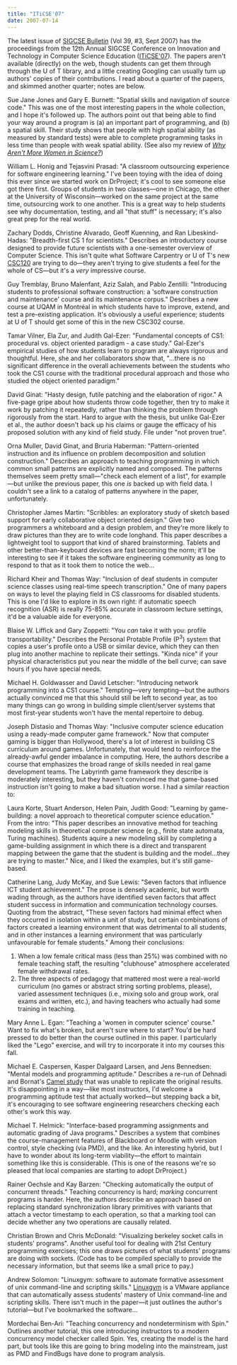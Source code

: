 ```yaml
---
title: "ITiCSE'07"
date: 2007-07-14
---
```

The latest issue of <a href="http://www.sigcse.org/bulletin/">SIGCSE Bulletin</a> (Vol 39, #3, Sept 2007) has the proceedings from the 12th Annual SIGCSE Conference on Innovation and Technology in Computer Science Education (<a href="http://iticse2007.computing.dundee.ac.uk/">ITiCSE'07</a>). The papers aren't available (directly) on the web, though students can get them through through the U of T library, and a little creating Googling can usually turn up authors' copies of their contributions. I read about a quarter of the papers, and skimmed another quarter; notes are below.

Sue Jane Jones and Gary E. Burnett: "Spatial skills and navigation of source code."  This was one of the most interesting papers in the whole collection, and I hope it's followed up.  The authors point out that being able to find your way around a program is (a) an important part of programming, and (b) a spatial skill.  Their study shows that people with high spatial ability (as measured by standard tests) were able to complete programming tasks in less time than people with weak spatial ability.  (See also my review of <a href="http://www.amazon.com/Why-Arent-More-Women-Science/dp/159147485X"><cite>Why Aren't More Women in Science?</cite></a>)

William L. Honig and Tejasvini Prasad: "A classroom outsourcing experience for software engineering learning."  I've been toying with the idea of doing this ever since we started work on DrProject; it's cool to see someone else got there first.  Groups of students in two classes—one in Chicago, the other at the University of Wisconsin—worked on the same project at the same time, outsourcing work to one another.  This is a great way to help students see why documentation, testing, and all "that stuff" is necessary; it's also great prep for the real world.

Zachary Dodds, Christine Alvarado, Geoff Kuenning, and Ran Libeskind-Hadas: "Breadth-first CS 1 for scientists."  Describes an introductory course designed to provide future scientists with a one-semester overview of Computer Science.  This isn't quite what Software Carpentry or U of T's new <a href="http://www.cdf.utoronto.ca/~csc120h/winter/">CSC120</a> are trying to do—they aren't trying to give students a feel for the whole of CS—but it's a <em>very</em> impressive course.

Guy Tremblay, Bruno Malenfant, Aziz Salah, and Pablo Zentilli: "Introducing students to professional software construction: a 'software construction and maintenance' course and its maintenance corpus."  Describes a new course at UQAM in Montréal in which students have to improve, extend, and test a pre-existing application.  It's obviously a useful experience; students at U of T should get some of this in the new CSC302 course.

Tamar Vilner, Ela Zur, and Judith Gal-Ezer: "Fundamental concepts of CS1: procedural vs. object oriented paradigm - a case study." Gal-Ezer's empirical studies of how students learn to program are always rigorous and thoughtful.  Here, she and her collaborators show that, "…there is no significant difference in the overall achievements between the students who took the CS1 course with the traditional procedural approach and those who studied the object oriented paradigm."

David Ginat: "Hasty design, futile patching and the elaboration of rigor."  A five-page gripe about how students throw code together, then try to make it work by patching it repeatedly, rather than thinking the problem through rigorously from the start.  Hard to argue with the thesis, but unlike Gal-Ezer et al., the author doesn't back up his claims or gauge the efficacy of his proposed solution with any kind of field study.  File under "not proven true".

Orna Muller, David Ginat, and Bruria Haberman: "Pattern-oriented instruction and its influence on problem decomposition and solution construction."  Describes an approach to teaching programming in which common small patterns are explicitly named and composed.  The patterns themselves seem pretty small—"check each element of a list", for example—but unlike the previous paper, this one <em>is</em> backed up with field data.  I couldn't see a link to a catalog of patterns anywhere in the paper, unfortunately.

Christopher James Martin: "Scribbles: an exploratory study of sketch based support for early collaborative object oriented design." Give two programmers a whiteboard and a design problem, and they're more likely to draw pictures than they are to write code longhand. This paper describes a lightweight tool to support that kind of shared brainstorming.  Tablets and other better-than-keyboard devices are fast becoming the norm; it'll be interesting to see if it takes the software engineering community as long to respond to that as it took them to notice the web…

Richard Kheir and Thomas Way: "Inclusion of deaf students in computer science classes using real-time speech transcription."  One of many papers on ways to level the playing field in CS classrooms for disabled students.  This is one I'd like to explore in its own right: if automatic speech recognition (ASR) is really 75-85% accurate in classroom lecture settings, it'd be a valuable aide for everyone.

Blaise W. Liffick and Gary Zoppetti: "You <em>can</em> take it with you: profile transportability."  Describes the Personal Protable Profile (P<sup>3</sup>) system that copies a user's profile onto a USB or similar device, which they can then plug into another machine to replicate their settings.  "Kinda nice" if your physical characteristics put you near the middle of the bell curve; can save hours if you have special needs.

Michael H. Goldwasser and David Letscher: "Introducing network programming into a CS1 course."  Tempting—very tempting—but the authors actually convinced me that this should still be left to second year, as too many things can go wrong in building simple client/server systems that most first-year students won't have the mental repertoire to debug.

Joseph Distasio and Thomas Way: "Inclusive computer science education using a ready-made computer game framework."  Now that computer gaming is bigger than Hollywood, there's a lot of interest in building CS curriculum around games.  Unfortunately, that would tend to reinforce the already-awful gender imbalance in computing.  Here, the authors describe a course that emphasizes the broad range of skills needed in real game development teams.  The Labyrinth game framework they describe is moderately interesting, but they haven't convinced me that game-based instruction isn't going to make a bad situation worse.  I had a similar reaction to:

Laura Korte, Stuart Anderson, Helen Pain, Judith Good: "Learning by game-building: a novel approach to theoretical computer science education."  From the intro: "This paper describes an innovative method for teaching modeling skills in theoretical computer science (e.g., finite state automata, Turing machines).  Students aquire a new modeling skill by completing a game-building assignment in which there is a direct and transparent mapping between the game that the student is building and the model…they are trying to master."  Nice, and I liked the examples, but it's still game-based.

Catherine Lang, Judy McKay, and Sue Lewis: "Seven factors that influence ICT student achievement."  The prose is densely academic, but worth wading through, as the authors have identified seven factors that affect student success in information and communication technology courses.  Quoting from the abstract, "These seven factors had minimal effect when they occurred in isolation within a unit of study, but certain combinations of factors created a learning environment that was detrimental to all students, and in other instances a learning environment that was particularly unfavourable for female students."  Among their conclusions:
<ol>
  <li>When a low female critical mass (less than 25%) was combined   with no female teaching staff, the resulting "clubhouse" atmosphere   accelerated female withdrawal rates.</li>
  <li>The three aspects of pedagogy that mattered most were a   real-world curriculum (no games or abstract string sorting problems,   please), varied assessment techniques (i.e., mixing solo and group   work, oral exams and written, etc.), and having teachers who   actually had some training in teaching.</li>
</ol>
Mary Anne L. Egan: "Teaching a 'women in computer science' course." Want to fix what's broken, but aren't sure where to start?  You'd be hard pressed to do better than the course outlined in this paper.  I particularly liked the "Lego" exercise, and will try to incorporate it into my courses this fall.

Michael E. Caspersen, Kasper Dalgaard Larsen, and Jens Bennedsen: "Mental models and programming aptitude."  Describes a re-run of Dehnadi and Bornat's <a href="http://www.cs.mdx.ac.uk/research/PhDArea/saeed/paper1.pdf">Camel study</a> that was unable to replicate the original results.  It's disappointing in a way—like most instructors, I'd welcome a programming aptitude test that actually worked—but stepping back a bit, it's encouraging to see software engineering researchers checking each other's work this way.

Michael T. Helmick: "Interface-based programming assignments and automatic grading of Java programs."  Describes a system that combines the course-management features of Blackboard or Moodle with version control, style checking (via PMD), and the like.  An interesting hybrid, but I have to wonder about its long-term viability—the effort to maintain something like this is considerable.  (This is one of the reasons we're so pleased that local companies are starting to adopt DrProject.)

Rainer Oechsle and Kay Barzen: "Checking automatically the output of concurrent threads."  Teaching concurrency is hard; <em>marking</em> concurrent programs is harder.  Here, the authors describe an approach based on replacing standard synchronization library primitives with variants that attach a vector timestamp to each operation, so that a marking tool can decide whether any two operations are causally related.

Christian Brown and Chris McDonald: "Visualizing berkeley socket calls in students' programs".  Another useful tool for dealing with 21st Century programming exercises; this one draws pictures of what students' programs are doing with sockets.  (Code has to be compiled specially to provide the necessary information, but that seems like a small price to pay.)

Andrew Solomon: "Linuxgym: software to automate formative assessment of unix command-line and scripting skills."  <a href="http://linuxgym.sourceforge.net/">Linuxgym</a> is a VMware appliance that can automatically assess students' mastery of Unix command-line and scripting skills.  There isn't much in the paper—it just outlines the author's tutorial—but I've bookmarked the software…

Mordechai Ben-Ari: "Teaching concurrency and nondeterminism with Spin."  Outlines another tutorial, this one introducing instructors to a modern concurrency model checker called Spin.  Yes, creating the model is the hard part, but tools like this are going to bring modeling into the mainstream, just as PMD and FindBugs have done to program analysis.
